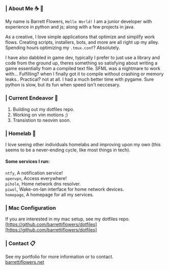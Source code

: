 ### | About Me  ☕ 🍂
My name is Barrett Flowers, `Hello World!` I am a junior developer with experience in python and js; along with a few projects in java.

As a creative, I love simple applications that optimize and simplify work flows. Creating scripts, installers, bots, and more are all right up my alley. Spending hours optimizing my `.tmux.conf`? Absolutely. 

I have also dabbled in game dev, typically I prefer to just use a library and code from the ground up, theres something so satisfying about writing a game essentially from a compiled text file. SFML was a nightmare to work with... Fulfilling? when I finally got it to compile without crashing or memory leaks.. Practical? not at all. I had a much better time with pygame. Sure python is slow, but its fun when speed isn't neccesary.

### | Current Endeavor  💾
1. Building out my dotfiles repo.
2. Working on vim motions ;)
3. Transistion to neovim soon.

### | Homelab  🔌
I love seeing other individuals homelabs and improving upon my own (this seems to be a never-ending cycle, like most things in tech).

#### Some services I run: 
`ntfy`, A notification service! \
`openvpn`, Access everywhere! \
`pihole`, Home network dns resolver. \
`piwol`, Wake-on-lan interface for home network devices. \
`homepage`, A homepage for all my services.

### | Mac Configuration
If you are interested in my mac setup, see my dotfiles repo.
[https://github.com/barrettjflowers/dotfiles][https://github.com/barrettjflowers/dotfiles]

### | Contact  📋
See my portfolio for more information or to contact.\
[barrettjflowers.net](https://barrettjflowers.net/)
